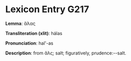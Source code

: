 # Lexicon Entry G217

**Lemma**: ἅλας

**Transliteration (xlit)**: hálas

**Pronunciation**: hal'-as

**Description**:
from ἅλς; salt; figuratively, prudence:--salt.
